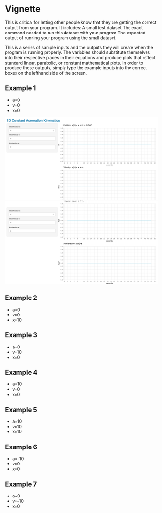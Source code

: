 # Vignette

This is critical for letting other people know that they are getting the correct output from your program.
It includes:
A small test dataset
The exact command needed to run this dataset with your program
The expected output of running your program using the small dataset.

This is a series of sample inputs and the outputs they will create when the program is running properly. The variables should substitute themselves into their respective places in their equations and produce plots that reflect standard linear, parabolic, or constant mathematical plots. In order to produce these outputs, simply type the example inputs into the correct boxes on the lefthand side of the screen. 

## Example 1
- a=0
- v=0
- x=0

![Example_1A](https://github.com/cdecesaris/C177-Final-Project/blob/master/PRINGLE_Final/Vignette_Images/Screen%20Shot%202019-06-14%20at%2010.55.17%20AM.png)
![Example_1B](https://github.com/cdecesaris/C177-Final-Project/blob/master/PRINGLE_Final/Vignette_Images/Screen%20Shot%202019-06-14%20at%2010.55.24%20AM.png)

## Example 2
- a=0
- v=0
- x=10

## Example 3
- a=0
- v=10
- x=0

## Example 4
- a=10
- v=0
- x=0

## Example 5
- a=10
- v=10
- x=10

## Example 6
- a=-10
- v=0
- x=0

## Example 7
- a=0
- v=-10
- x=0

